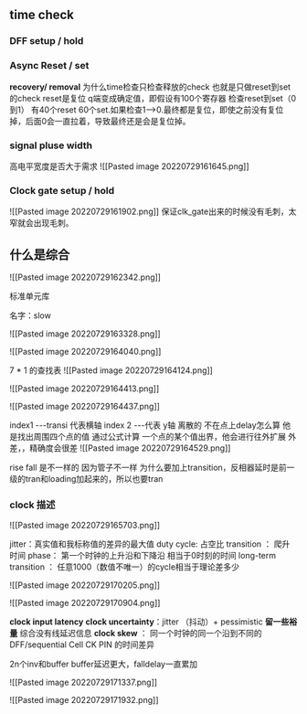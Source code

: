 ## time check
### DFF setup / hold
### Async Reset / set 
**recovery/ removal**
为什么time检查只检查释放的check 也就是只做reset到set的check 
reset是复位 q端变成确定值，即假设有100个寄存器 检查reset到set（0到1）  有40个reset 60个set.如果检查1-->0.最终都是复位，即使之前没有复位掉，后面0会一直拉着，导致最终还是会是复位掉。
### signal pluse width
高电平宽度是否大于需求
![[Pasted image 20220729161645.png]]

### Clock gate setup / hold 
![[Pasted image 20220729161902.png]]
保证clk_gate出来的时候没有毛刺，太窄就会出现毛刺。


## 什么是综合 
![[Pasted image 20220729162342.png]]

标准单元库

名字：slow

![[Pasted image 20220729163328.png]]

![[Pasted image 20220729164040.png]]


7 * 1 的查找表
![[Pasted image 20220729164124.png]]

![[Pasted image 20220729164413.png]]

![[Pasted image 20220729164437.png]]


index1 ---transi  代表横轴
index 2 ---代表 y轴
离散的 不在点上delay怎么算 他是找出周围四个点的值 通过公式计算
一个点的某个值出界，他会进行往外扩展 外差，，精确度会很差
![[Pasted image 20220729164529.png]]

rise fall 是不一样的 因为管子不一样 
为什么要加上transition，反相器延时是前一级的tran和loading加起来的，所以也要tran 

### clock 描述


![[Pasted image 20220729165703.png]]

jitter：真实值和我标称值的差异的最大值 
duty cycle: 占空比 
transition  ： 爬升时间
phase： 第一个时钟的上升沿和下降沿 相当于0时刻的时间
long-term transition  ： 任意1000（数值不唯一）的cycle相当于理论差多少


![[Pasted image 20220729170205.png]]


![[Pasted image 20220729170904.png]]

**clock input latency**
**clock uncertainty**：jitter （抖动）+ pessimistic  **留一些裕量** 综合没有线延迟信息 
**clock skew**  ： 同一个时钟的同一个沿到不同的DFF/sequential Cell CK PIN 的时间差异

2n个inv和buffer
buffer延迟更大，falldelay一直累加

![[Pasted image 20220729171337.png]]

![[Pasted image 20220729171932.png]]



